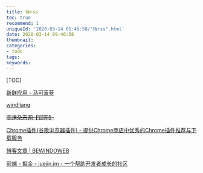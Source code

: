 ```yaml
---
title: 待rss
toc: true
recommend: 1
uniqueId: '2020-03-14 01:46:58/"待rss".html'
date: 2020-03-14 09:46:58
thumbnail:
categories:
- todo
tags:
keywords:
---
```


[TOC]

<!--more-->

[新鲜应用 - 马可菠萝](https://www.macbl.com/app/new?&page=1)

[windliang](https://windliang.cc/)

~~[高清杂志网【官网】](http://www.gqzzw.com/)~~

[Chrome插件(谷歌浏览器插件) - 提供Chrome商店中优秀的Chrome插件推荐与下载服务](https://chromecj.com/)



[博客文章 | BEWINDOWEB](http://www.bewindoweb.com/index.php)

[前端 - 掘金 - juejin.im - 一个帮助开发者成长的社区](https://juejin.im/welcome/frontend)
